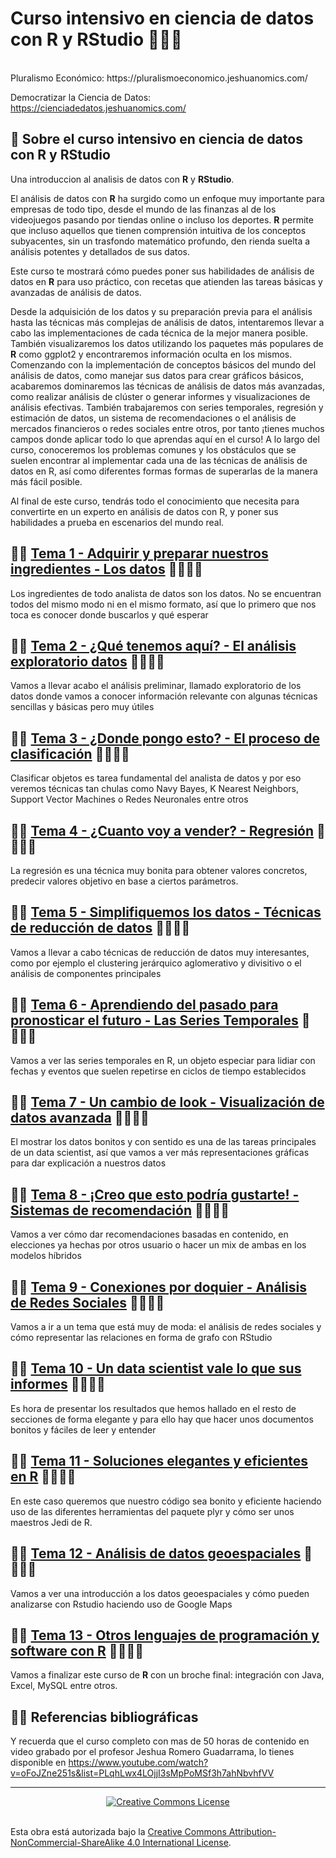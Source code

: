 # Curso intensivo en ciencia de datos con **R** y RStudio 🧑🏻‍💻

<br/>
Pluralismo Económico:
https://pluralismoeconomico.jeshuanomics.com/

Democratizar la Ciencia de Datos:
https://cienciadedatos.jeshuanomics.com/
<br/>

## 📖 Sobre el curso intensivo en ciencia de datos con **R** y RStudio 

Una introduccion al analisis de datos con **R** y **RStudio**. 

El análisis de datos con **R** ha surgido como un enfoque muy importante para empresas de todo tipo, desde el mundo de las finanzas al de los videojuegos pasando por tiendas online o incluso los deportes. **R** permite que incluso aquellos que tienen comprensión intuitiva de los conceptos subyacentes, sin un trasfondo matemático profundo, den rienda suelta a análisis potentes y detallados de sus datos.

Este curso te mostrará cómo puedes poner sus habilidades de análisis de datos en **R** para uso práctico, con recetas que atienden las tareas básicas y avanzadas de análisis de datos. 

Desde la adquisición de los datos y su preparación previa para el análisis hasta las técnicas más complejas de análisis de datos, intentaremos llevar a cabo las implementaciones de cada técnica de la mejor manera posible. 
También visualizaremos los datos utilizando los paquetes más populares de **R** como ggplot2 y encontraremos información oculta en los mismos. 
Comenzando con la implementación de conceptos básicos del mundo del análisis de datos, como manejar sus datos para crear gráficos básicos, acabaremos dominaremos las técnicas de análisis de datos más avanzadas, como realizar análisis de clúster o generar informes y visualizaciones de análisis efectivas. 
También trabajaremos con series temporales, regresión y estimación de datos, un sistema de recomendaciones o el análisis de mercados financieros o redes sociales entre otros, por tanto ¡tienes muchos campos donde aplicar todo lo que aprendas aquí en el curso!
A lo largo del curso, conoceremos los problemas comunes y los obstáculos que se suelen encontrar al implementar cada una de las técnicas de análisis de datos en R, así como diferentes formas formas de superarlas de la manera más fácil posible.

Al final de este curso, tendrás todo el conocimiento que necesita para convertirte en un experto en análisis de datos con R, y poner sus habilidades a prueba en escenarios del mundo real.

## 🤖🧠 [Tema 1 - Adquirir y preparar nuestros ingredientes - Los datos](https://github.com/JeshuaNomics/JeshuaNomics-Curso-intensivo-en-ciencia-de-datos-con-R-y-RStudio/tree/main/Scripts/Tema-01) 🔬👨🏻‍💻 

Los ingredientes de todo analista de datos son los datos. No se encuentran todos del mismo modo ni en el mismo formato, así que lo primero que nos toca es conocer donde buscarlos y qué esperar

## 🤖🧠 [Tema 2 - ¿Qué tenemos aquí? - El análisis exploratorio datos](https://github.com/JeshuaNomics/JeshuaNomics-Curso-intensivo-en-ciencia-de-datos-con-R-y-RStudio/tree/main/Scripts/Tema-02) 🔬👨🏻‍💻

Vamos a llevar acabo el análisis preliminar, llamado exploratorio de los datos donde vamos a conocer información relevante con algunas técnicas sencillas y básicas pero muy útiles

## 🤖🧠 [Tema 3 - ¿Donde pongo esto? - El proceso de clasificación](https://github.com/JeshuaNomics/JeshuaNomics-Curso-intensivo-en-ciencia-de-datos-con-R-y-RStudio/tree/main/Scripts/Tema-03) 🔬👨🏻‍💻

Clasificar objetos es tarea fundamental del analista de datos y por eso veremos técnicas tan chulas como Navy Bayes, K Nearest Neighbors, Support Vector Machines o Redes Neuronales entre otros

## 🤖🧠 [Tema 4 - ¿Cuanto voy a vender? - Regresión](https://github.com/JeshuaNomics/JeshuaNomics-Curso-intensivo-en-ciencia-de-datos-con-R-y-RStudio/tree/main/Scripts/Tema-04) 🔬👨🏻‍💻

La regresión es una técnica muy bonita para obtener valores concretos, predecir valores objetivo en base a ciertos parámetros.

## 🤖🧠 [Tema 5 - Simplifiquemos los datos - Técnicas de reducción de datos](https://github.com/JeshuaNomics/JeshuaNomics-Curso-intensivo-en-ciencia-de-datos-con-R-y-RStudio/tree/main/Scripts/Tema-05) 🔬👨🏻‍💻

Vamos a llevar a cabo técnicas de reducción de datos muy interesantes, como por ejemplo el clustering jerárquico aglomerativo y divisitivo o el análisis de componentes principales

## 🤖🧠 [Tema 6 - Aprendiendo del pasado para pronosticar el futuro - Las Series Temporales](https://github.com/JeshuaNomics/JeshuaNomics-Curso-intensivo-en-ciencia-de-datos-con-R-y-RStudio/tree/main/Scripts/Tema-06) 🔬👨🏻‍💻

Vamos a ver las series temporales en R, un objeto especiar para lidiar con fechas y eventos que suelen repetirse en ciclos de tiempo establecidos

## 🤖🧠 [Tema 7 - Un cambio de look - Visualización de datos avanzada](https://github.com/JeshuaNomics/JeshuaNomics-Curso-intensivo-en-ciencia-de-datos-con-R-y-RStudio/tree/main/Scripts/Tema-07) 🔬👨🏻‍💻

El mostrar los datos bonitos y con sentido es una de las tareas principales de un data scientist, así que vamos a ver más representaciones gráficas para dar explicación a nuestros datos

## 🤖🧠 [Tema 8 - ¡Creo que esto podría gustarte! - Sistemas de recomendación](https://github.com/JeshuaNomics/JeshuaNomics-Curso-intensivo-en-ciencia-de-datos-con-R-y-RStudio/tree/main/Scripts/Tema-08) 🔬👨🏻‍💻

Vamos a ver cómo dar recomendaciones basadas en contenido, en elecciones ya hechas por otros usuario o hacer un mix de ambas en los modelos híbridos

## 🤖🧠 [Tema 9 - Conexiones por doquier - Análisis de Redes Sociales](https://github.com/JeshuaNomics/JeshuaNomics-Curso-intensivo-en-ciencia-de-datos-con-R-y-RStudio/tree/main/Scripts/Tema-09) 🔬👨🏻‍💻

Vamos a ir a un tema que está muy de moda: el análisis de redes sociales y cómo representar las relaciones en forma de grafo con RStudio

## 🤖🧠 [Tema 10 - Un data scientist vale lo que sus informes](https://github.com/JeshuaNomics/JeshuaNomics-Curso-intensivo-en-ciencia-de-datos-con-R-y-RStudio/tree/main/Scripts/Tema-10) 🔬👨🏻‍💻

Es hora de presentar los resultados que hemos hallado en el resto de secciones de forma elegante y para ello hay que hacer unos documentos bonitos y fáciles de leer y entender

## 🤖🧠 [Tema 11 - Soluciones elegantes y eficientes en R](https://github.com/JeshuaNomics/JeshuaNomics-Curso-intensivo-en-ciencia-de-datos-con-R-y-RStudio/tree/main/Scripts/Tema-11) 🔬👨🏻‍💻

En este caso queremos que nuestro código sea bonito y eficiente haciendo uso de las diferentes herramientas del paquete plyr y cómo ser unos maestros Jedi de R.

## 🤖🧠 [Tema 12 - Análisis de datos geoespaciales](https://github.com/JeshuaNomics/JeshuaNomics-Curso-intensivo-en-ciencia-de-datos-con-R-y-RStudio/tree/main/Scripts/Tema-12) 🔬👨🏻‍💻

Vamos a ver una introducción a los datos geoespaciales y cómo pueden analizarse con Rstudio haciendo uso de Google Maps

## 🤖🧠 [Tema 13 - Otros lenguajes de programación y software con R](https://github.com/JeshuaNomics/JeshuaNomics-Curso-intensivo-en-ciencia-de-datos-con-R-y-RStudio/tree/main/Scripts/Tema-13) 🔬👨🏻‍💻

Vamos a finalizar este curso de **R** con un broche final: integración con Java, Excel, MySQL entre otros.

## ✍🏻 Referencias bibliográficas

Y recuerda que el curso completo con mas de 50 horas de contenido en video grabado por el profesor Jeshua Romero Guadarrama, lo tienes disponible en https://www.youtube.com/watch?v=oFoJZne251s&list=PLqhLwx4LOjjI3sMpPoMSf3h7ahNbvhfVV

___

<p align="center"><a rel="license" href="http://creativecommons.org/licenses/by-nc-sa/4.0/"><img alt="Creative Commons License" style="border-width:0" src="https://mirrors.creativecommons.org/presskit/buttons/88x31/svg/by-nc-sa.eu.svg"/></a></p><br/>Esta obra está autorizada bajo la <a rel="license" href="http://creativecommons.org/licenses/by-nc-sa/4.0/">Creative Commons Attribution-NonCommercial-ShareAlike 4.0 International License</a>.